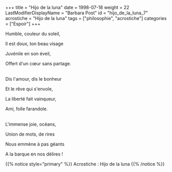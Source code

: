 +++
title = "Hijo de la luna"
date = 1998-07-18
weight = 22
LastModifierDisplayName = "Barbara Post"
id = "hijo_de_la_luna_7"
acrostiche = "Hijo de la luna"
tags = ["philosophie", "acrostiche"]
categories = ["Espoir"]
+++

Humble, couleur du soleil,

Il est doux, ton beau visage

Juvénile en son éveil,

Offert d'un cœur sans partage.

 \
Dis l'amour, dis le bonheur

Et le rêve qui s'envole,

La liberté fait vainqueur,

Ami, folle farandole.

 \
L'immense joie, océans,

Union de mots, de rires

Nous emmène à pas géants

A la barque en nos délires !

{{% notice style="primary" %}}
Acrostiche : Hijo de la luna
{{% /notice %}}
